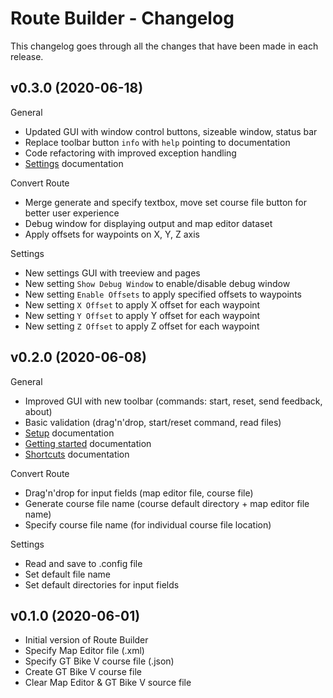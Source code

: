 # Route Builder - Changelog
This changelog goes through all the changes that have been made in each release.

## v0.3.0 (2020-06-18)

General
* Updated GUI with window control buttons, sizeable window, status bar
* Replace toolbar button `info` with `help` pointing to documentation
* Code refactoring with improved exception handling
* [Settings](https://github.com/gtbikev/docs/blob/master/route-builder/SETTINGS.md) documentation

Convert Route
* Merge generate and specify textbox, move set course file button for better user experience
* Debug window for displaying output and map editor dataset
* Apply offsets for waypoints on X, Y, Z axis

Settings
* New settings GUI with treeview and pages
* New setting `Show Debug Window` to enable/disable debug window
* New setting `Enable Offsets` to apply specified offsets to waypoints
* New setting `X Offset` to apply X offset for each waypoint
* New setting `Y Offset` to apply Y offset for each waypoint
* New setting `Z Offset` to apply Z offset for each waypoint


## v0.2.0 (2020-06-08)

General
* Improved GUI with new toolbar (commands: start, reset, send feedback, about)
* Basic validation (drag'n'drop, start/reset command, read files)
* [Setup](https://github.com/gtbikev/docs/blob/master/route-builder/SETUP.md) documentation
* [Getting started](https://github.com/gtbikev/docs/blob/master/route-builder/GETTING-STARTED.md) documentation
* [Shortcuts](https://github.com/gtbikev/docs/blob/master/route-builder/SHORTCUTS.md) documentation

Convert Route
* Drag'n'drop for input fields (map editor file, course file)
* Generate course file name (course default directory + map editor file name)
* Specify course file name (for individual course file location)

Settings
* Read and save to .config file
* Set default file name
* Set default directories for input fields

## v0.1.0 (2020-06-01)

* Initial version of Route Builder
* Specify Map Editor file (.xml)
* Specify GT Bike V course file (.json)
* Create GT Bike V course file
* Clear Map Editor & GT Bike V source file